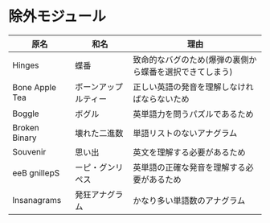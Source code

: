 # 除外モジュール

| 原名 | 和名 | 理由 |
|---|---|---|
|Hinges|蝶番|致命的なバグのため(爆弾の裏側から蝶番を選択できてしまう)|
|Bone Apple Tea|ボーンアップルティー|正しい英語の発音を理解しなければならないため|
|Boggle|ボグル|英単語力を問うパズルであるため|
|Broken　Binary|壊れた二進数|単語リストのないアナグラム|
|Souvenir|思い出|英文を理解する必要があるため|
|eeB gnillepS|ーピ・グンリペス|英単語の正確な発音を理解する必要があるため|
|Insanagrams|発狂アナグラム|かなり多い単語数のアナグラム|